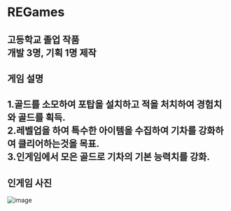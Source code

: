 # REGames
고등학교 졸업 작품\
개발 3명, 기획 1명 제작
----
## 게임 설명
1.골드를 소모하여 포탑을 설치하고 적을 처치하여 경험치와 골드를 획득. \
2.레벨업을 하여 특수한 아이템을 수집하여 기차를 강화하여 클리어하는것을 목표.\
3.인게임에서 모은 골드로 기차의 기본 능력치를 강화.
----
## 인게임 사진
![image](https://cdn.discordapp.com/attachments/915871433559777280/1026796972159549481/unknown.png)
